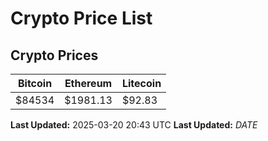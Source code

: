 # Crypto Price List

## Crypto Prices
| Bitcoin | Ethereum | Litecoin |
| ------- | -------- | -------- |
| $84534 | $1981.13 | $92.83 |
**Last Updated:** 2025-03-20 20:43 UTC
**Last Updated:** $DATE$
